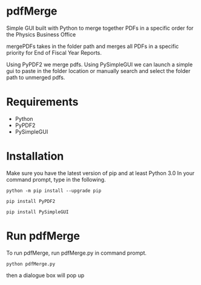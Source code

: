 # pdfMerge

Simple GUI built with Python to merge together PDFs in a specific order for the Physics Business Office

mergePDFs takes in the folder path and merges all PDFs in a specific priority for End of Fiscal Year Reports.

Using PyPDF2 we merge pdfs.
Using PySimpleGUI we can launch a simple gui to paste in the folder location or manually search and select the folder path to unmerged pdfs.

# Requirements

- Python
- PyPDF2
- PySimpleGUI

# Installation

Make sure you have the latest version of pip and at least Python 3.0
In your command prompt, type in the following.

`python -m pip install --upgrade pip`

`pip install PyPDF2`

`pip install PySimpleGUI`

# Run pdfMerge

To run pdfMerge, run pdfMerge.py in command prompt.

`python pdfMerge.py`

then a dialogue box will pop up 
